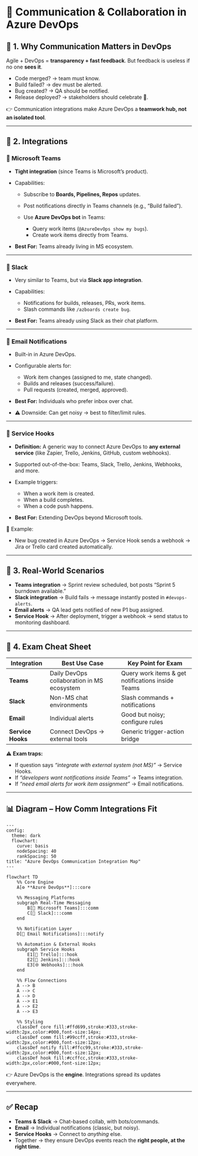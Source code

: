 # 📨 Communication & Collaboration in Azure DevOps

## 📖 1. Why Communication Matters in DevOps

Agile + DevOps = **transparency + fast feedback**.
But feedback is useless if no one **sees it**.

- Code merged? → team must know.
- Build failed? → dev must be alerted.
- Bug created? → QA should be notified.
- Release deployed? → stakeholders should celebrate 🎉.

👉 Communication integrations make Azure DevOps a **teamwork hub, not an isolated tool**.

---

## 💬 2. Integrations

### 🔹 Microsoft Teams

- **Tight integration** (since Teams is Microsoft’s product).
- Capabilities:

  - Subscribe to **Boards, Pipelines, Repos** updates.
  - Post notifications directly in Teams channels (e.g., “Build failed”).
  - Use **Azure DevOps bot** in Teams:

    - Query work items (`@AzureDevOps show my bugs`).
    - Create work items directly from Teams.

- **Best For:** Teams already living in MS ecosystem.

---

### 🔹 Slack

- Very similar to Teams, but via **Slack app integration**.
- Capabilities:

  - Notifications for builds, releases, PRs, work items.
  - Slash commands like `/azboards create bug`.

- **Best For:** Teams already using Slack as their chat platform.

---

### 🔹 Email Notifications

- Built-in in Azure DevOps.
- Configurable alerts for:

  - Work item changes (assigned to me, state changed).
  - Builds and releases (success/failure).
  - Pull requests (created, merged, approved).

- **Best For:** Individuals who prefer inbox over chat.
- ⚠️ Downside: Can get noisy → best to filter/limit rules.

---

### 🔹 Service Hooks

- **Definition:** A generic way to connect Azure DevOps to **any external service** (like Zapier, Trello, Jenkins, GitHub, custom webhooks).
- Supported out-of-the-box: Teams, Slack, Trello, Jenkins, Webhooks, and more.
- Example triggers:

  - When a work item is created.
  - When a build completes.
  - When a code push happens.

- **Best For:** Extending DevOps beyond Microsoft tools.

📌 Example:

- New bug created in Azure DevOps → Service Hook sends a webhook → Jira or Trello card created automatically.

---

## 📂 3. Real-World Scenarios

- **Teams integration** → Sprint review scheduled, bot posts “Sprint 5 burndown available.”
- **Slack integration** → Build fails → message instantly posted in `#devops-alerts`.
- **Email alerts** → QA lead gets notified of new P1 bug assigned.
- **Service Hook** → After deployment, trigger a webhook → send status to monitoring dashboard.

---

## 🧾 4. Exam Cheat Sheet

| Integration       | Best Use Case                              | Key Point for Exam                                |
| ----------------- | ------------------------------------------ | ------------------------------------------------- |
| **Teams**         | Daily DevOps collaboration in MS ecosystem | Query work items & get notifications inside Teams |
| **Slack**         | Non-MS chat environments                   | Slash commands + notifications                    |
| **Email**         | Individual alerts                          | Good but noisy; configure rules                   |
| **Service Hooks** | Connect DevOps → external tools            | Generic trigger-action bridge                     |

⚠️ **Exam traps:**

- If question says _“integrate with external system (not MS)”_ → Service Hooks.
- If _“developers want notifications inside Teams”_ → Teams integration.
- If _“need email alerts for work item assignment”_ → Email notifications.

---

## 📊 Diagram – How Comm Integrations Fit

```mermaid
---
config:
  theme: dark
  flowchart:
    curve: basis
    nodeSpacing: 40
    rankSpacing: 50
title: "Azure DevOps Communication Integration Map"
---

flowchart TD
    %% Core Engine
    A[⚙️ **Azure DevOps**]:::core

    %% Messaging Platforms
    subgraph Real-Time Messaging
        B[💬 Microsoft Teams]:::comm
        C[💬 Slack]:::comm
    end

    %% Notification Layer
    D[📧 Email Notifications]:::notify

    %% Automation & External Hooks
    subgraph Service Hooks
        E1[🔗 Trello]:::hook
        E2[🔧 Jenkins]:::hook
        E3[🌐 Webhooks]:::hook
    end

    %% Flow Connections
    A --> B
    A --> C
    A --> D
    A --> E1
    A --> E2
    A --> E3

    %% Styling
    classDef core fill:#ffd699,stroke:#333,stroke-width:2px,color:#000,font-size:14px;
    classDef comm fill:#99ccff,stroke:#333,stroke-width:2px,color:#000,font-size:12px;
    classDef notify fill:#ffcc99,stroke:#333,stroke-width:2px,color:#000,font-size:12px;
    classDef hook fill:#ccffcc,stroke:#333,stroke-width:2px,color:#000,font-size:12px;
```

👉 Azure DevOps is the **engine**. Integrations spread its updates everywhere.

---

## ✅ Recap

- **Teams & Slack** → Chat-based collab, with bots/commands.
- **Email** → Individual notifications (classic, but noisy).
- **Service Hooks** → Connect to _anything_ else.
- Together → they ensure DevOps events reach the **right people, at the right time**.
